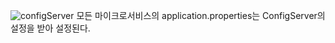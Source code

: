 ![configServer](https://github.com/user-attachments/assets/61e9b739-f8d5-4930-867d-eabb7300b915)
모든 마이크로서비스의 application.properties는 ConfigServer의 설정을 받아 설정된다.
